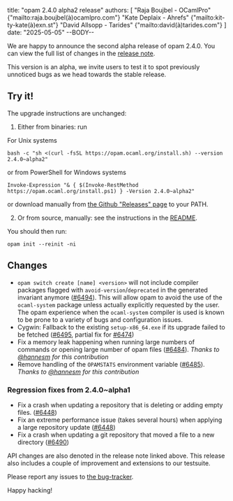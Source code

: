 title: "opam 2.4.0 alpha2 release"
authors: [
  "Raja Boujbel - OCamlPro" {"mailto:raja.boujbel(à)ocamlpro.com"}
  "Kate Deplaix - Ahrefs" {"mailto:kit-ty-kate(à)exn.st"}
  "David Allsopp - Tarides" {"mailto:david(à)tarides.com"}
]
date: "2025-05-05"
--BODY--

We are happy to announce the second alpha release of opam 2.4.0.
You can view the full list of changes in the
[release note](https://github.com/ocaml/opam/releases/tag/2.4.0-alpha2).

This version is an alpha, we invite users to test it to spot previously
unnoticed bugs as we head towards the stable release.

## Try it!

The upgrade instructions are unchanged:

1. Either from binaries: run

For Unix systems
```
bash -c "sh <(curl -fsSL https://opam.ocaml.org/install.sh) --version 2.4.0~alpha2"
```
or from PowerShell for Windows systems
```
Invoke-Expression "& { $(Invoke-RestMethod https://opam.ocaml.org/install.ps1) } -Version 2.4.0~alpha2"
```
or download manually from [the Github "Releases" page](https://github.com/ocaml/opam/releases/tag/2.4.0-alpha2) to your PATH.

2. Or from source, manually: see the instructions in the [README](https://github.com/ocaml/opam/tree/2.4.0-alpha2#compiling-this-repo).


You should then run:
```
opam init --reinit -ni
```


## Changes

* `opam switch create [name] <version>` will not include compiler packages flagged with `avoid-version`/`deprecated` in the generated invariant anymore ([#6494](https://github.com/ocaml/opam/pull/6494)). This will allow opam to avoid the use of the `ocaml-system` package unless actually explicitly requested by the user. The opam experience when the `ocaml-system` compiler is used is known to be prone to a variety of bugs and configuration issues.
* Cygwin: Fallback to the existing `setup-x86_64.exe` if its upgrade failed to be fetched ([#6495](https://github.com/ocaml/opam/issues/6495), partial fix for [#6474](https://github.com/ocaml/opam/issues/6474))
* Fix a memory leak happening when running large numbers of commands or opening large number of opam files ([#6484](https://github.com/ocaml/opam/issues/6484)). *Thanks to [@hannesm](https://github.com/hannesm) for this contribution*
* Remove handling of the `OPAMSTATS` environment variable ([#6485](https://github.com/ocaml/opam/pull/6485)). *Thanks to [@hannesm](https://github.com/hannesm) for this contribution*

### Regression fixes from 2.4.0~alpha1

* Fix a crash when updating a repository that is deleting or adding empty files. ([#6448](https://github.com/ocaml/opam/issues/6448))
* Fix an extreme performance issue (takes several hours) when applying a large repository update ([#6448](https://github.com/ocaml/opam/issues/6448))
* Fix a crash when updating a git repository that moved a file to a new directory ([#6490](https://github.com/ocaml/opam/pull/6490))


API changes are also denoted in the release note linked above.
This release also includes a couple of improvement and extensions to our testsuite.



Please report any issues to [the bug-tracker](https://github.com/ocaml/opam/issues).

Happy hacking!
